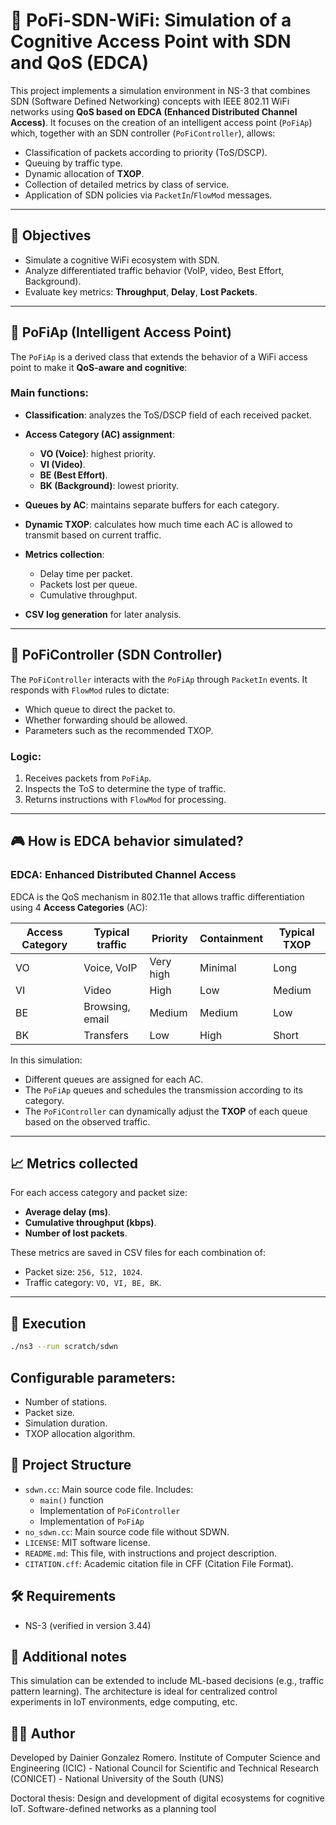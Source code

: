 # 🧠 PoFi-SDN-WiFi: Simulation of a Cognitive Access Point with SDN and QoS (EDCA)

This project implements a simulation environment in NS-3 that combines SDN (Software Defined Networking) concepts with IEEE 802.11 WiFi networks using **QoS based on EDCA (Enhanced Distributed Channel Access)**. It focuses on the creation of an intelligent access point (`PoFiAp`) which, together with an SDN controller (`PoFiController`), allows:

- Classification of packets according to priority (ToS/DSCP).
- Queuing by traffic type.
- Dynamic allocation of **TXOP**.
- Collection of detailed metrics by class of service.
- Application of SDN policies via `PacketIn`/`FlowMod` messages.

---

## 🎯 Objectives

- Simulate a cognitive WiFi ecosystem with SDN.
- Analyze differentiated traffic behavior (VoIP, video, Best Effort, Background).
- Evaluate key metrics: **Throughput**, **Delay**, **Lost Packets**.

---

## 📡 PoFiAp (Intelligent Access Point)

The `PoFiAp` is a derived class that extends the behavior of a WiFi access point to make it **QoS-aware and cognitive**:

### Main functions:

- **Classification**: analyzes the ToS/DSCP field of each received packet.
- **Access Category (AC) assignment**:
  - **VO (Voice)**: highest priority.
  - **VI (Video)**.
  - **BE (Best Effort)**.
  - **BK (Background)**: lowest priority.

- **Queues by AC**: maintains separate buffers for each category.
- **Dynamic TXOP**: calculates how much time each AC is allowed to transmit based on current traffic.
- **Metrics collection**:
  - Delay time per packet.
  - Packets lost per queue.
  - Cumulative throughput.
- **CSV log generation** for later analysis.

---

## 🧠 PoFiController (SDN Controller)

The `PoFiController` interacts with the `PoFiAp` through `PacketIn` events. It responds with `FlowMod` rules to dictate:

- Which queue to direct the packet to.
- Whether forwarding should be allowed.
- Parameters such as the recommended TXOP.

### Logic:

1. Receives packets from `PoFiAp`.
2. Inspects the ToS to determine the type of traffic.
3. Returns instructions with `FlowMod` for processing.

---

## 🎮 How is EDCA behavior simulated?

### EDCA: Enhanced Distributed Channel Access

EDCA is the QoS mechanism in 802.11e that allows traffic differentiation using 4 **Access Categories** (AC):

| Access Category | Typical traffic     | Priority | Containment | Typical TXOP |
|-----------------|--------------------|-----------|------------|-----------|
| VO              | Voice, VoIP          | Very high  | Minimal     | Long     |
| VI              | Video              | High      | Low       | Medium     |
| BE              | Browsing, email | Medium     | Medium      | Low      |
| BK              | Transfers     | Low      | High       | Short     |

In this simulation:

- Different queues are assigned for each AC.
- The `PoFiAp` queues and schedules the transmission according to its category.
- The `PoFiController` can dynamically adjust the **TXOP** of each queue based on the observed traffic.

---

## 📈 Metrics collected

For each access category and packet size:

- **Average delay (ms)**.
- **Cumulative throughput (kbps)**.
- **Number of lost packets**.

These metrics are saved in CSV files for each combination of:

- Packet size: `256, 512, 1024`.
- Traffic category: `VO, VI, BE, BK`.

---

## 🚀 Execution

```bash
./ns3 --run scratch/sdwn
```
## Configurable parameters:
- Number of stations.
- Packet size.
- Simulation duration.
- TXOP allocation algorithm.

## 📁 Project Structure
- `sdwn.cc`: Main source code file. Includes:
  - `main()` function
  - Implementation of `PoFiController`
  - Implementation of `PoFiAp`
- `no_sdwn.cc`: Main source code file without SDWN.
- `LICENSE`: MIT software license.
- `README.md`: This file, with instructions and project description.
- `CITATION.cff`: Academic citation file in CFF (Citation File Format).


## 🛠 Requirements
- NS-3 (verified in version 3.44)

## 📌 Additional notes
This simulation can be extended to include ML-based decisions (e.g., traffic pattern learning).
The architecture is ideal for centralized control experiments in IoT environments, edge computing, etc.

## 👨‍💻 Author
Developed by Dainier Gonzalez Romero. Institute of Computer Science and Engineering (ICIC) - National Council for Scientific and Technical Research (CONICET) - National University of the South (UNS)

Doctoral thesis: Design and development of digital ecosystems for cognitive IoT. Software-defined networks as a planning tool
